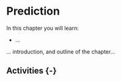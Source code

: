 
# Prediction

<div class="rmdkey">
<p>In this chapter you will learn:</p>
<ul>
<li>…</li>
</ul>
</div>

... introduction, and outline of the chapter...

## Activities {-}
